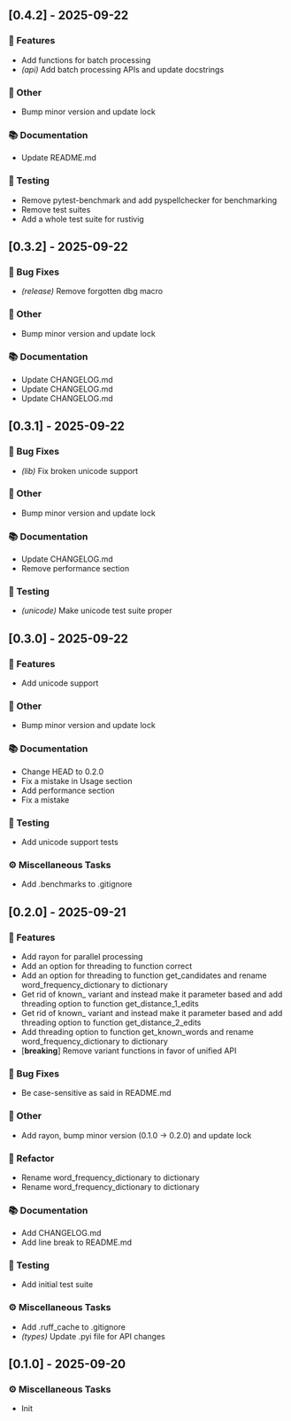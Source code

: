 ## [0.4.2] - 2025-09-22

### 🚀 Features

- Add functions for batch processing
- *(api)* Add batch processing APIs and update docstrings

### 💼 Other

- Bump minor version and update lock

### 📚 Documentation

- Update README.md

### 🧪 Testing

- Remove pytest-benchmark and add pyspellchecker for benchmarking
- Remove test suites
- Add a whole test suite for rustivig
## [0.3.2] - 2025-09-22

### 🐛 Bug Fixes

- *(release)* Remove forgotten dbg macro

### 💼 Other

- Bump minor version and update lock

### 📚 Documentation

- Update CHANGELOG.md
- Update CHANGELOG.md
- Update CHANGELOG.md
## [0.3.1] - 2025-09-22

### 🐛 Bug Fixes

- *(lib)* Fix broken unicode support

### 💼 Other

- Bump minor version and update lock

### 📚 Documentation

- Update CHANGELOG.md
- Remove performance section

### 🧪 Testing

- *(unicode)* Make unicode test suite proper
## [0.3.0] - 2025-09-22

### 🚀 Features

- Add unicode support

### 💼 Other

- Bump minor version and update lock

### 📚 Documentation

- Change HEAD to 0.2.0
- Fix a mistake in Usage section
- Add performance section
- Fix a mistake

### 🧪 Testing

- Add unicode support tests

### ⚙️ Miscellaneous Tasks

- Add .benchmarks to .gitignore
## [0.2.0] - 2025-09-21

### 🚀 Features

- Add rayon for parallel processing
- Add an option for threading to function correct
- Add an option for threading to function get_candidates and rename word_frequency_dictionary to dictionary
- Get rid of known_ variant and instead make it parameter based and add threading option to function get_distance_1_edits
- Get rid of known_ variant and instead make it parameter based and add threading option to function get_distance_2_edits
- Add threading option to function get_known_words and rename word_frequency_dictionary to dictionary
- [**breaking**] Remove variant functions in favor of unified API

### 🐛 Bug Fixes

- Be case-sensitive as said in README.md

### 💼 Other

- Add rayon, bump minor version (0.1.0 -> 0.2.0) and update lock

### 🚜 Refactor

- Rename word_frequency_dictionary to dictionary
- Rename word_frequency_dictionary to dictionary

### 📚 Documentation

- Add CHANGELOG.md
- Add line break to README.md

### 🧪 Testing

- Add initial test suite

### ⚙️ Miscellaneous Tasks

- Add .ruff_cache to .gitignore
- *(types)* Update .pyi file for API changes
## [0.1.0] - 2025-09-20

### ⚙️ Miscellaneous Tasks

- Init

